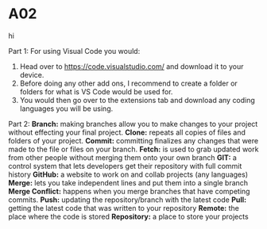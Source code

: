 # A02
hi

Part 1: 
For using Visual Code you would:
  1. Head over to https://code.visualstudio.com/ and download it to your device.
  2. Before doing any other add ons, I recommend to create a folder or folders for what is VS Code would be used for.
  3. You would then go over to the extensions tab and download any coding languages you will be using. 

Part 2:
<strong>Branch:</strong> making branches allow you to make changes to your project without effecting your final project.
<strong>Clone:</strong> repeats all copies of files and folders of your project.
<strong>Commit:</strong> committing finalizes any changes that were made to the file or files on your branch.
<strong>Fetch:</strong> is used to grab updated work from other people without merging them onto your own branch
<strong>GIT:</strong> a control system that lets developers get their repository with full commit history
<strong>GitHub:</strong> a website to work on and collab projects (any languages)
<strong>Merge:</strong> lets you take independent lines and put them into a single branch
<strong>Merge Conflict:</strong> happens when you merge branches that have competing commits.
<strong>Push:</strong> updating the repository/branch with the latest code 
<strong>Pull:</strong> getting the latest code that was written to your repository
<strong>Remote:</strong> the place where the code is stored
<strong>Repository:</strong> a place to store your projects

